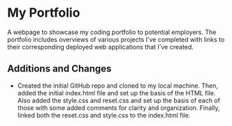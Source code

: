 # My Portfolio

A webpage to showcase my coding portfolio to potential employers. The portfolio includes overviews of various projects I've completed with links to their corresponding deployed web applications that I've created.

## Additions and Changes

- Created the initial GitHub repo and cloned to my local machine. Then, added the initial index.html file and set up the basis of the HTML file. Also added the style.css and reset.css and set up the basis of each of those with some added comments for clarity and organization. Finally, linked both the reset.css and style.css to the index.html file.